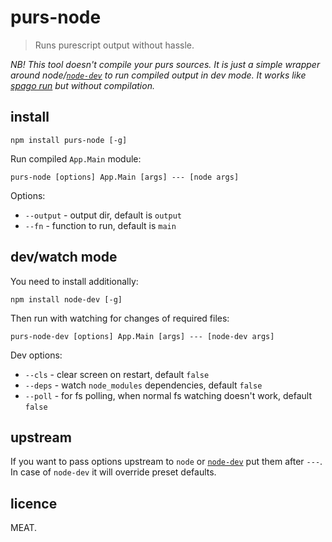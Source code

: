 # purs-node

> Runs purescript output without hassle.

*NB! This tool doesn't compile your purs sources. It is just a simple wrapper around node/[`node-dev`](https://github.com/fgnass/node-dev) to run compiled output in dev mode. It works like [spago run](https://github.com/purescript/spago) but without compilation.*

## install

```
npm install purs-node [-g]
```

Run compiled `App.Main` module:

```
purs-node [options] App.Main [args] --- [node args]
```

Options:

- `--output` - output dir, default is `output`
- `--fn` - function to run, default is `main`

## dev/watch mode

You need to install additionally:

```
npm install node-dev [-g]
```

Then run with watching for changes of required files:

```
purs-node-dev [options] App.Main [args] --- [node-dev args]
```

Dev options:

- `--cls` - clear screen on restart, default `false`
- `--deps` - watch `node_modules` dependencies, default `false`
- `--poll` - for fs polling, when normal fs watching doesn't work, default `false`

## upstream

If you want to pass options upstream to `node` or [`node-dev`](https://github.com/fgnass/node-dev) put them after `---`. In case of `node-dev` it will override preset defaults.


## licence

MEAT.